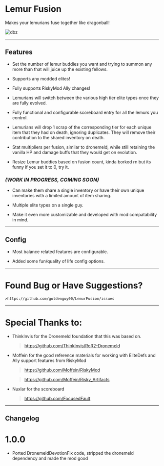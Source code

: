 # Lemur Fusion

Makes your lemurians fuse together like dragonball!

![dbz](https://static1.srcdn.com/wordpress/wp-content/uploads/2017/10/DBZ-Fusion-Goku-and-Piccolo-Featured.jpg?q=50&fit=contain&w=1140&h=&dpr=1.5)

---
## Features

- Set the number of lemur buddies you want and trying to summon any more than that will juice up the existing fellows.

- Supports any modded elites!

- Fully supports RiskyMod Ally changes!

- Lemurians will switch between the various high tier elite types once they are fully evolved.

- Fully functional and configurable scoreboard entry for all the lemurs you control. 

- Lemurians will drop 1 scrap of the corresponding tier for each unique item that they had on death, ignoring duplicates. They will remove their contribution to the shared inventory on death.

- Stat multipliers per fusion, similar to dronemeld, while still retaining the vanilla HP and damage buffs that they would get on evolution.

- Resize Lemur buddies based on fusion count, kinda borked rn but its funny if you set it to 0, try it.


### *(WORK IN PROGRESS, COMING SOON)*

- Can make them share a single inventory or have their own unique inventories with a limited amount of item sharing.

- Multiple elite types on a single guy.

- Make it even more customizable and developed with mod compatability in mind.


---
## Config

- Most balance related features are configurable.

- Added some fun/quality of life config options.


---
# Found Bug or Have Suggestions?

    >https://github.com/goldenguy00/LemurFusion/issues

---
# Special Thanks to:

- ThinkInvis for the Dronemeld foundation that this was based on.

    >https://github.com/ThinkInvis/RoR2-Dronemeld

- Moffein for the good reference materials for working with EliteDefs and Ally support features from RiskyMod

    >https://github.com/Moffein/RiskyMod
    
    >https://github.com/Moffein/Risky_Artifacts

- Nuxlar for the scoreboard
    >https://github.com/FocusedFault

---
## Changelog

# 1.0.0

- Ported DronemeldDevotionFix code, stripped the dronemeld dependency and made the mod good